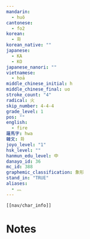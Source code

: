```yaml
---
mandarin:
  - huǒ
cantonese:
  - fo2
korean:
  - 화
korean_native: ""
japanese:
  - KA
  - KO
japanese_nanori: ""
vietnamese:
  - hoả
middle_chinese_initial: h
middle_chinese_final: uɑ
stroke_count: "4"
radical: 火
skip_number: 4-4-4
grade_level: 1
pos: ""
english:
  - fire
羅馬字: hwa
韓文: 화
joyo_level: "1"
hsk_level: ""
hanmun_edu_level: 中
danayo_id: 36
mc_id: 388
graphemic_classification: 象形
stand_in: "TRUE"
aliases:
  - 灬
---
```

```meta-bind-embed
[[nav/char_info]]
```

# Notes
